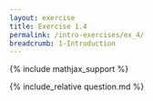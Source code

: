 ```yaml
---
layout: exercise
title: Exercise 1.4
permalink: /intro-exercises/ex_4/
breadcrumb: 1-Introduction
---
```


{% include mathjax_support %}

<div><i class="arrow-up loader" data-chapter="intro-exercises" data-exercise="ex_4" data-rating="0"></i></div>
{% include_relative question.md %}
